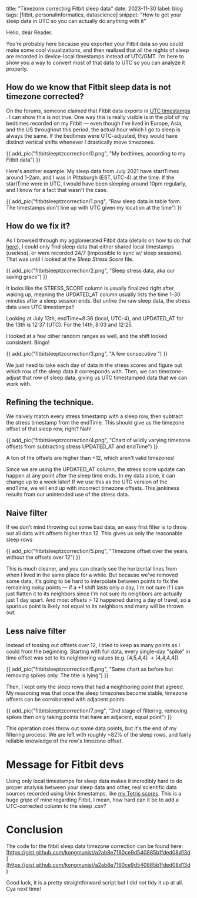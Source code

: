 title: "Timezone correcting Fitbit sleep data"
date: 2023-11-30
label: blog
tags: [fitbit, personalinformatics, datascience]
snippet: "How to get your sleep data in UTC so you can actually do anything with it"

Hello, dear Reader. 

You’re probably here because you exported your Fitbit data so you could make some cool visualizations, and then realized that all the nights of sleep are recorded in device-local timestamps instead of UTC/GMT. I’m here to show you a way to convert most of that data to UTC so you can analyze it properly. 

## How do we know that Fitbit sleep data is not timezone corrected?

On the forums, someone claimed that Fitbit data exports in [UTC timestamps](https://community.fitbit.com/t5/Web-API-Development/Clarification-on-time-zones-and-date-time-values/td-p/925255) . I can show this is not true. One way this is really visible is in the plot of my bedtimes recorded on my Fitbit — even though I've lived in Europe, Asia, and the US throughout this period, the actual hour which I go to sleep is always the same. If the bedtimes were UTC-adjusted, they would have distinct vertical shifts whenever I drastically move timezones. 

{{ add_pic("fitbitsleeptzcorrection/0.png", "My bedtimes, according to my Fitbit data") }}

Here's another example. My sleep data from July 2021 have startTimes around 1-2am, and I was in Pittsburgh (EST, UTC-4) at the time. If the startTime were in UTC, I would have been sleeping around 10pm regularly, and I know for a fact that wasn't the case.

{{ add_pic("fitbitsleeptzcorrection/1.png", "Raw sleep data in table form. The timestamps don't line up with UTC given my location at the time") }}

## How do we fix it?

As I browsed through my agglomerated Fitbit data (details on how to do that [here](https://medium.com/@kongmunist/how-to-import-and-organize-your-fitbit-data-caeeff8c51dd)), I could only find sleep data that either shared local timestamps (useless), or were recorded 24/7 (impossible to sync w/ sleep sessions). That was until I looked at the *Sleep Stress Score* file. 

{{ add_pic("fitbitsleeptzcorrection/2.png", "Sleep stress data, aka our saving grace") }}

It looks like the STRESS_SCORE column is usually finalized right after waking up, meaning the UPDATED_AT column usually lists the time 1-30 minutes after a sleep session ends. But unlike the raw sleep data, the stress data uses UTC timestamps!! 

Looking at July 13th, endTime=8:36 (local, UTC-4), and UPDATED_AT for the 13th is 12:37 (UTC). For the 14th, 8:03 and 12:25.

I looked at a few other random ranges as well, and the shift looked consistent. Bingo!

{{ add_pic("fitbitsleeptzcorrection/3.png", "A few consecutive ") }}

We just need to take each day of data in the stress scores and figure out which row of the sleep data it corresponds with. Then, we can timezone-adjust that row of sleep data, giving us UTC timestamped data that we can work with. 

## Refining the technique.

We naively match every stress timestamp with a sleep row, then subtract the stress timestamp from the endTime. This should give us the timezone offset of that sleep row, right? Nah!

{{ add_pic("fitbitsleeptzcorrection/4.png", "Chart of wildly varying timezone offsets from subtracting stress UPDATED_AT and endTime") }}

A ton of the offsets are higher than +12, which aren't valid timezones! 

Since we are using the UPDATED_AT column, the stress score update can happen at any point after the sleep time ends. In my data alone, it can change up to a week later! If we use this as the UTC version of the endTime, we will end up with incorrect timezone offsets. This jankiness results from our unintended use of the stress data. 

## Naive filter

If we don't mind throwing out some bad data, an easy first filter is to throw out all data with offsets higher than 12. This gives us only the reasonable sleep rows

{{ add_pic("fitbitsleeptzcorrection/5.png", "Timezone offset over the years, without the offsets over 12") }}

This is much cleaner, and you can clearly see the horizontal lines from when I lived in the same place for a while. But because we've removed some data, it's going to be hard to interpolate between points to fix the remaining noisy points — if a +1 shift lasts only a day, I'm not sure if I can just flatten it to its neighbors since I'm not sure its neighbors are actually just 1 day apart. And most offsets > 12 happened during a day of travel, so a spurious point is likely not equal to its neighbors and many will be thrown out.

## Less naive filter

Instead of tossing out offsets over 12, I tried to keep as many points as I could from the beginning. Starting with full data, every single-day "spike" in time offset was set to its neighboring values (e.g. [4,5,4,4] -> [4,4,4,4])

{{ add_pic("fitbitsleeptzcorrection/6.png", "Same chart as before but removing spikes only. The title is lying") }}

Then, I kept only the sleep rows that had a neighboring point that agreed. My reasoning was that once the sleep timezones become stable, timezone offsets can be corroborated with adjacent points.

{{ add_pic("fitbitsleeptzcorrection/7.png", "2nd stage of filtering, removing spikes then only taking points that have an adjacent, equal point") }}

This operation does throw out some data points, but it's the end of my filtering process. We are left with roughly ~82% of the sleep rows, and fairly reliable knowledge of the row's timezone offset. 

# Message for Fitbit devs

Using only local timestamps for sleep data makes it incredibly hard to do proper analysis between your sleep data and other, real scientific data sources recorded using Unix timestamps, like [my Tetris scores](https://kongmunist.medium.com/playing-faster-tetris-by-sleeping-less-3d9b04d30349). This is a huge gripe of mine regarding Fitbit, I mean, how hard can it be to add a UTC-corrected column to the sleep .csv? 

# Conclusion

The code for the fitbit sleep data timezone correction can be found here: [https://gist.github.com/kongmunist/a2ab8e7160ce9d540885b1fded08d13d](https://gist.github.com/kongmunist/a2ab8e7160ce9d540885b1fded08d13d)

Good luck, it is a pretty straightforward script but I did not tidy it up at all. Cya next time!
